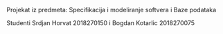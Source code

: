 Projekat iz predmeta:
Specifikacija i modeliranje softvera
i
Baze podataka

Studenti
Srdjan Horvat 2018270150
i
Bogdan Kotarlic 2018270075
